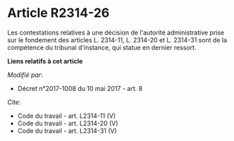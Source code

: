 # Article R2314-26

Les contestations relatives à une décision de l'autorité administrative prise sur le fondement des articles L. 2314-11, L.
2314-20 et L. 2314-31 sont de la compétence du tribunal d'instance, qui statue en dernier ressort.

**Liens relatifs à cet article**

_Modifié par_:

  - Décret n°2017-1008 du 10 mai 2017 - art. 8

_Cite_:

  - Code du travail - art. L2314-11 (V)
  - Code du travail - art. L2314-20 (V)
  - Code du travail - art. L2314-31 (V)
